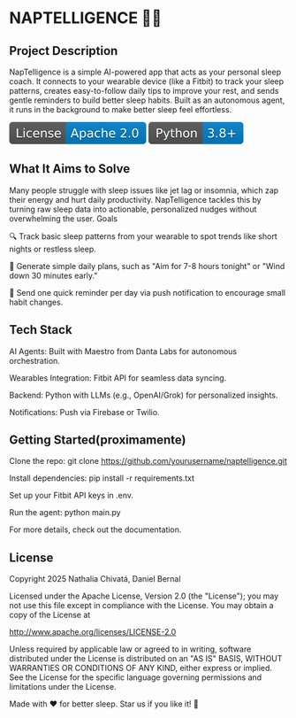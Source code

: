 # NAPTELLIGENCE 🚀😴

## Project Description

NapTelligence is a simple AI-powered app that acts as your personal sleep coach. It connects to your wearable device (like a Fitbit) to track your sleep patterns, creates easy-to-follow daily tips to improve your rest, and sends gentle reminders to build better sleep habits. Built as an autonomous agent, it runs in the background to make better sleep feel effortless.

  ![Imagen1.](/assets/License-Apache-2.0-blue.svg)
  ![Imagen2.](/assets/Python-3.8+-blue.svg)

## What It Aims to Solve

Many people struggle with sleep issues like jet lag or insomnia, which zap their energy and hurt daily productivity. NapTelligence tackles this by turning raw sleep data into actionable, personalized nudges without overwhelming the user.
Goals

🔍 Track basic sleep patterns from your wearable to spot trends like short nights or restless sleep.

📝 Generate simple daily plans, such as "Aim for 7-8 hours tonight" or "Wind down 30 minutes early."

🔔 Send one quick reminder per day via push notification to encourage small habit changes.

## Tech Stack

AI Agents: Built with Maestro from Danta Labs for autonomous orchestration.

Wearables Integration: Fitbit API for seamless data syncing.

Backend: Python with LLMs (e.g., OpenAI/Grok) for personalized insights.

Notifications: Push via Firebase or Twilio.

## Getting Started(proximamente)

Clone the repo: git clone https://github.com/yourusername/naptelligence.git

Install dependencies: pip install -r requirements.txt

Set up your Fitbit API keys in .env.

Run the agent: python main.py

For more details, check out the documentation.

## License

Copyright 2025 Nathalia Chivatá, Daniel Bernal

Licensed under the Apache License, Version 2.0 (the "License"); you may not use this file except in compliance with the License. You may obtain a copy of the License at

http://www.apache.org/licenses/LICENSE-2.0

Unless required by applicable law or agreed to in writing, software distributed under the License is distributed on an "AS IS" BASIS, WITHOUT WARRANTIES OR CONDITIONS OF ANY KIND, either express or implied. See the License for the specific language governing permissions and limitations under the License.

Made with ❤️ for better sleep. Star us if you like it! 🌟
